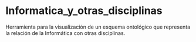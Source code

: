 # Informatica_y_otras_disciplinas
Herramienta para la visualización de un esquema ontológico que representa la relación de la Informática con otras disciplinas.
